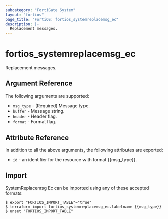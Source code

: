 ```yaml
---
subcategory: "FortiGate System"
layout: "fortios"
page_title: "FortiOS: fortios_systemreplacemsg_ec"
description: |-
  Replacement messages.
---
```


# fortios_systemreplacemsg_ec
Replacement messages.

## Argument Reference

The following arguments are supported:

* `msg_type` - (Required) Message type.
* `buffer` - Message string.
* `header` - Header flag.
* `format` - Format flag.


## Attribute Reference

In addition to all the above arguments, the following attributes are exported:
* `id` - an identifier for the resource with format {{msg_type}}.

## Import

SystemReplacemsg Ec can be imported using any of these accepted formats:
```
$ export "FORTIOS_IMPORT_TABLE"="true"
$ terraform import fortios_systemreplacemsg_ec.labelname {{msg_type}}
$ unset "FORTIOS_IMPORT_TABLE"
```
